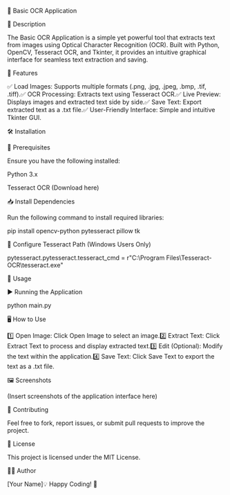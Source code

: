 📌 Basic OCR Application

📝 Description

The Basic OCR Application is a simple yet powerful tool that extracts text from images using Optical Character Recognition (OCR). Built with Python, OpenCV, Tesseract OCR, and Tkinter, it provides an intuitive graphical interface for seamless text extraction and saving.

🚀 Features

✅ Load Images: Supports multiple formats (.png, .jpg, .jpeg, .bmp, .tif, .tiff).✅ OCR Processing: Extracts text using Tesseract OCR.✅ Live Preview: Displays images and extracted text side by side.✅ Save Text: Export extracted text as a .txt file.✅ User-Friendly Interface: Simple and intuitive Tkinter GUI.

🛠 Installation

📌 Prerequisites

Ensure you have the following installed:

Python 3.x

Tesseract OCR (Download here)

📥 Install Dependencies

Run the following command to install required libraries:

pip install opencv-python pytesseract pillow tk

🔧 Configure Tesseract Path (Windows Users Only)

pytesseract.pytesseract.tesseract_cmd = r"C:\Program Files\Tesseract-OCR\tesseract.exe"

🎯 Usage

▶️ Running the Application

python main.py

🖥 How to Use

1️⃣ Open Image: Click Open Image to select an image.2️⃣ Extract Text: Click Extract Text to process and display extracted text.3️⃣ Edit (Optional): Modify the text within the application.4️⃣ Save Text: Click Save Text to export the text as a .txt file.

🖼 Screenshots

(Insert screenshots of the application interface here)

📌 Contributing

Feel free to fork, report issues, or submit pull requests to improve the project.

📄 License

This project is licensed under the MIT License.

👨‍💻 Author

[Your Name]💡 Happy Coding! 🚀
